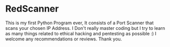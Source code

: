 # RedScanner
This is my first Python Program ever, It consists of a Port Scanner that scans your chosen IP Address. I Don't really master coding but I try to learn as many things related to ethical hacking and pentesting as possible :)
I welcome any recommendations or reviews. Thank you.
